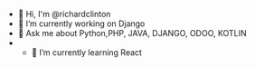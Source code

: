 <!-- ### Hi there 👋 -->
- :wave: Hi, I'm @richardclinton
- 🔭 I’m currently working on Django
- 💬 Ask me about Python,PHP, JAVA, DJANGO, ODOO, KOTLIN
- - 🌱 I’m currently learning React
<!--
**richardclinton/richardclinton** is a ✨ _special_ ✨ repository because its `README.md` (this file) appears on your GitHub profile.

Here are some ideas to get you started:
- :wave: I'm @richardclinton
- 🔭 I’m currently working on Django
- 🌱 I’m currently learning ...
- 👯 I’m looking to collaborate on ...
- 🤔 I’m looking for help with ...
- 💬 Ask me about Python,Django,odoo, Kotlin
- 📫 How to reach me: richardclinton42@gmail.com
- 😄 Pronouns: ...
- ⚡ Fun fact: ...
-->
